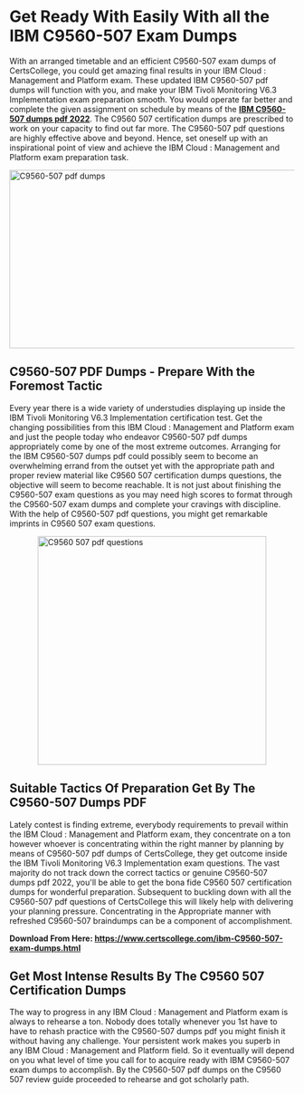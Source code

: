 <h1><strong>Get Ready With Easily With all the IBM C9560-507 Exam Dumps&nbsp;</strong></h1>
<p><span style="font-weight: 400;">With an arranged timetable and an efficient  C9560-507 exam dumps of CertsCollege, you could get amazing final results in your IBM Cloud : Management and Platform exam. These updated IBM C9560-507 pdf dumps will function with you, and make your IBM Tivoli Monitoring V6.3 Implementation exam preparation smooth. You would operate far better and complete the given assignment on schedule by means of the <strong><a href="https://www.certscollege.com/ibm-C9560-507-exam-dumps.html">IBM C9560-507 dumps pdf 2022</a></strong>. The C9560 507 certification dumps are prescribed to work on your capacity to find out far more. The  C9560-507 pdf questions are highly effective above and beyond. Hence, set oneself up with an inspirational point of view and achieve the IBM Cloud : Management and Platform exam preparation task.&nbsp;</span></p>
<p><span style="font-weight: 400;"><img style="display: block; margin-left: auto; margin-right: auto;" src="https://i.ibb.co/CPDK3ps/Yellow-and-Blue-Initiative-Blog-Banner.png" alt="C9560-507 pdf dumps" width="559" height="315" /></span></p>
<h2><strong>C9560-507 PDF Dumps - Prepare With the Foremost Tactic</strong></h2>
<p><span style="font-weight: 400;">Every year there is a wide variety of understudies displaying up inside the IBM Tivoli Monitoring V6.3 Implementation certification test. Get the changing possibilities from this IBM Cloud : Management and Platform exam and just the people today who endeavor C9560-507 pdf dumps appropriately come by one of the most extreme outcomes. Arranging for the IBM C9560-507 dumps pdf could possibly seem to become an overwhelming errand from the outset yet with the appropriate path and proper review material like C9560 507 certification dumps questions, the objective will seem to become reachable. It is not just about finishing the C9560-507 exam questions as you may need high scores to format through the C9560-507 exam dumps and complete your cravings with discipline. With the help of C9560-507 pdf questions, you might get remarkable imprints in C9560 507 exam questions.</span></p>
<p><span style="font-weight: 400;"><a href="https://tinyurl.com/y92zsepo"><img style="display: block; margin-left: auto; margin-right: auto;" src="https://i.ibb.co/9tMrhdY/Teacher-Appreciation-Invitation.png" alt="C9560 507 pdf questions " width="404" height="404" /></a></span></p>
<h2><strong>Suitable Tactics Of Preparation Get By The C9560-507 Dumps PDF</strong></h2>
<p><span style="font-weight: 400;">Lately contest is finding extreme, everybody requirements to prevail within the IBM Cloud : Management and Platform exam, they concentrate on a ton however whoever is concentrating within the right manner by planning by means of C9560-507 pdf dumps of CertsCollege, they get outcome inside the IBM Tivoli Monitoring V6.3 Implementation exam questions. The vast majority do not track down the correct tactics or genuine C9560-507 dumps pdf 2022, you'll be able to get the bona fide C9560 507 certification dumps for wonderful preparation. Subsequent to buckling down with all the  C9560-507 pdf questions of CertsCollege this will likely help with delivering your planning pressure. Concentrating in the Appropriate manner with refreshed C9560-507 braindumps can be a component of accomplishment.</span></p>
<p><span style="font-weight: 400;"><strong>Download From Here: <a href="https://www.certscollege.com/ibm-C9560-507-exam-dumps.html">https://www.certscollege.com/ibm-C9560-507-exam-dumps.html</a></strong></span></p>
<h2><strong>Get Most Intense Results By The C9560 507 Certification Dumps</strong></h2>
<p><span style="font-weight: 400;">The way to progress in any IBM Cloud : Management and Platform exam is always to rehearse a ton. Nobody does totally whenever you 1st have to have to rehash practice with the C9560-507 dumps pdf you might finish it without having any challenge. Your persistent work makes you superb in any IBM Cloud : Management and Platform field. So it eventually will depend on you what level of time you call for to acquire ready with IBM C9560-507 exam dumps to accomplish. By the C9560-507 pdf dumps on the C9560 507 review guide proceeded to rehearse and got scholarly path.</span></p>
